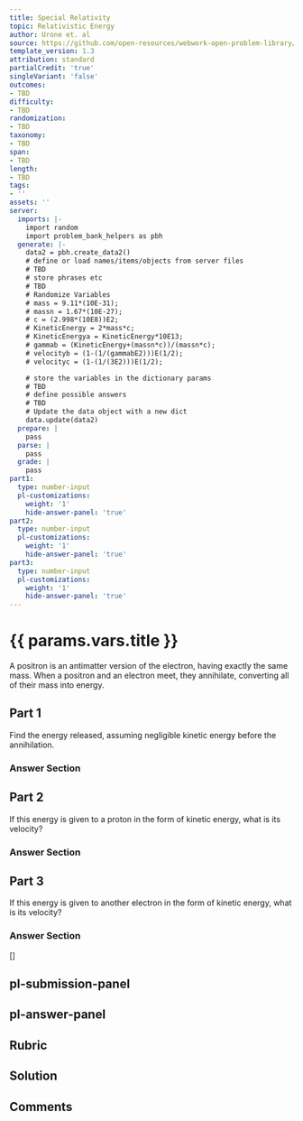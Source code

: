```yaml
---
title: Special Relativity
topic: Relativistic Energy
author: Urone et. al
source: https://github.com/open-resources/webwork-open-problem-library/tree/master/Contrib/BrockPhysics/College_Physics_Urone/28.Special_Relativity/28-06.Relativistic_Energy/NU_U17-28-06-014.pg
template_version: 1.3
attribution: standard
partialCredit: 'true'
singleVariant: 'false'
outcomes:
- TBD
difficulty:
- TBD
randomization:
- TBD
taxonomy:
- TBD
span:
- TBD
length:
- TBD
tags:
- ''
assets: ''
server:
  imports: |-
    import random
    import problem_bank_helpers as pbh
  generate: |-
    data2 = pbh.create_data2()
    # define or load names/items/objects from server files
    # TBD
    # store phrases etc
    # TBD
    # Randomize Variables
    # mass = 9.11*(10E-31);
    # massn = 1.67*(10E-27);
    # c = (2.998*(10E8))E2;
    # KineticEnergy = 2*mass*c;
    # KineticEnergya = KineticEnergy*10E13;
    # gammab = (KineticEnergy+(massn*c))/(massn*c);
    # velocityb = (1-(1/(gammabE2)))E(1/2);
    # velocityc = (1-(1/(3E2)))E(1/2);

    # store the variables in the dictionary params
    # TBD
    # define possible answers
    # TBD
    # Update the data object with a new dict
    data.update(data2)
  prepare: |
    pass
  parse: |
    pass
  grade: |
    pass
part1:
  type: number-input
  pl-customizations:
    weight: '1'
    hide-answer-panel: 'true'
part2:
  type: number-input
  pl-customizations:
    weight: '1'
    hide-answer-panel: 'true'
part3:
  type: number-input
  pl-customizations:
    weight: '1'
    hide-answer-panel: 'true'
---
```


# {{ params.vars.title }} 


A positron is an antimatter version of the electron, having exactly the same mass. When a positron and an electron meet, they annihilate, converting all of their mass into energy.

## Part 1 
Find the energy released, assuming negligible kinetic energy before the annihilation. 


 ### Answer Section

## Part 2 
If this energy is given to a proton in the form of kinetic energy, what is its velocity? 


 ### Answer Section

## Part 3 
If this energy is given to another electron in the form of kinetic energy, what is its velocity? 


 ### Answer Section
[]

## pl-submission-panel 


## pl-answer-panel 


## Rubric 


## Solution 


## Comments 


